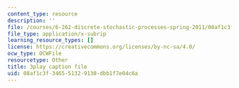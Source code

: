 ```yaml
---
content_type: resource
description: ''
file: /courses/6-262-discrete-stochastic-processes-spring-2011/08af1c3f346551329130dbb1f7e04c6a_TOvSJkC1nRI.vtt
file_type: application/x-subrip
learning_resource_types: []
license: https://creativecommons.org/licenses/by-nc-sa/4.0/
ocw_type: OCWFile
resourcetype: Other
title: 3play caption file
uid: 08af1c3f-3465-5132-9130-dbb1f7e04c6a
---
```

